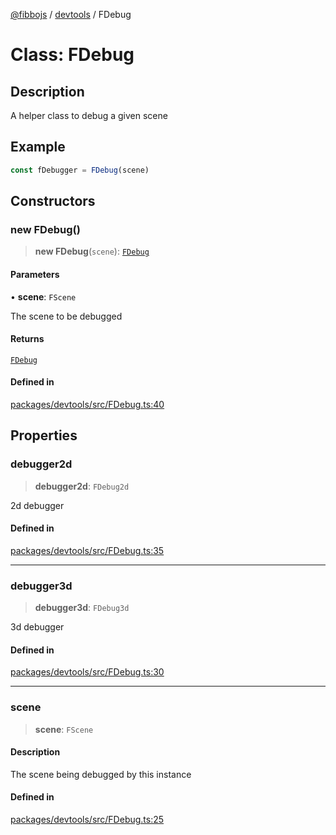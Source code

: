 [@fibbojs](/api/index) / [devtools](/api/devtools) / FDebug

# Class: FDebug

## Description

A helper class to debug a given scene

## Example

```ts
const fDebugger = FDebug(scene)
```

## Constructors

### new FDebug()

> **new FDebug**(`scene`): [`FDebug`](FDebug.md)

#### Parameters

• **scene**: `FScene`

The scene to be debugged

#### Returns

[`FDebug`](FDebug.md)

#### Defined in

[packages/devtools/src/FDebug.ts:40](https://github.com/fibbojs/fibbo/blob/cb7d92d6e3e9106d66f5bb89ed29f3d87739ca2e/packages/devtools/src/FDebug.ts#L40)

## Properties

### debugger2d

> **debugger2d**: `FDebug2d`

2d debugger

#### Defined in

[packages/devtools/src/FDebug.ts:35](https://github.com/fibbojs/fibbo/blob/cb7d92d6e3e9106d66f5bb89ed29f3d87739ca2e/packages/devtools/src/FDebug.ts#L35)

***

### debugger3d

> **debugger3d**: `FDebug3d`

3d debugger

#### Defined in

[packages/devtools/src/FDebug.ts:30](https://github.com/fibbojs/fibbo/blob/cb7d92d6e3e9106d66f5bb89ed29f3d87739ca2e/packages/devtools/src/FDebug.ts#L30)

***

### scene

> **scene**: `FScene`

#### Description

The scene being debugged by this instance

#### Defined in

[packages/devtools/src/FDebug.ts:25](https://github.com/fibbojs/fibbo/blob/cb7d92d6e3e9106d66f5bb89ed29f3d87739ca2e/packages/devtools/src/FDebug.ts#L25)
